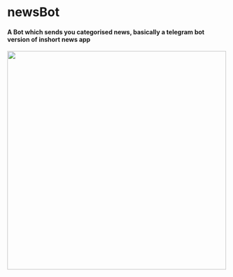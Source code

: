 # newsBot
#### A Bot which sends you categorised news, basically a telegram bot version of inshort news app

<img align="left" src="https://i.imgur.com/k7nzOd7.png" width="500px"/>
